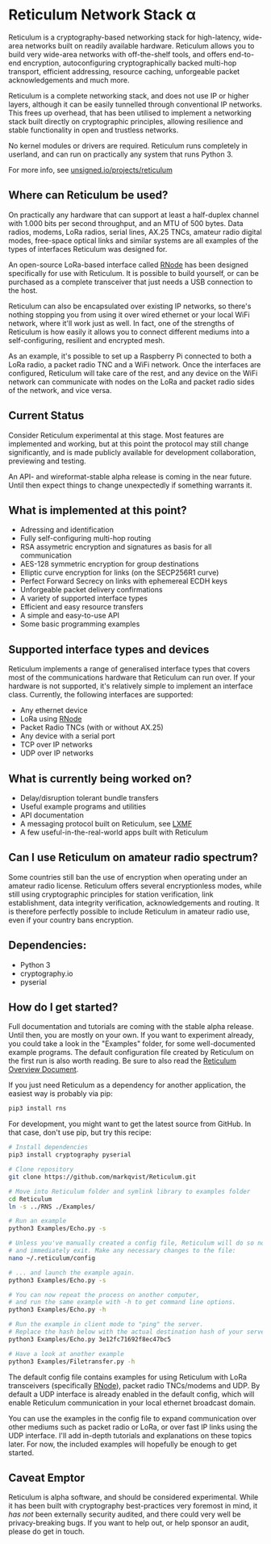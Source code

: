 Reticulum Network Stack α
==========

Reticulum is a cryptography-based networking stack for high-latency, wide-area networks built on readily available hardware. Reticulum allows you to build very wide-area networks with off-the-shelf tools, and offers end-to-end encryption, autoconfiguring cryptographically backed multi-hop transport, efficient addressing, resource caching, unforgeable packet acknowledgements and much more.

Reticulum is a complete networking stack, and does not use IP or higher layers, although it can be easily tunnelled through conventional IP networks. This frees up overhead, that has been utilised to implement a networking stack built directly on cryptographic principles, allowing resilience and stable functionality in open and trustless networks.

No kernel modules or drivers are required. Reticulum runs completely in userland, and can run on practically any system that runs Python 3.

For more info, see [unsigned.io/projects/reticulum](https://unsigned.io/projects/reticulum/)

## Where can Reticulum be used?
On practically any hardware that can support at least a half-duplex channel with 1.000 bits per second throughput, and an MTU of 500 bytes. Data radios, modems, LoRa radios, serial lines, AX.25 TNCs, amateur radio digital modes, free-space optical links and similar systems are all examples of the types of interfaces Reticulum was designed for.

An open-source LoRa-based interface called [RNode](https://unsigned.io/projects/rnode/) has been designed specifically for use with Reticulum. It is possible to build yourself, or can be purchased as a complete transceiver that just needs a USB connection to the host.

Reticulum can also be encapsulated over existing IP networks, so there's nothing stopping you from using it over wired ethernet or your local WiFi network, where it'll work just as well. In fact, one of the strengths of Reticulum is how easily it allows you to connect different mediums into a self-configuring, resilient and encrypted mesh.

As an example, it's possible to set up a Raspberry Pi connected to both a LoRa radio, a packet radio TNC and a WiFi network. Once the interfaces are configured, Reticulum will take care of the rest, and any device on the WiFi network can communicate with nodes on the LoRa and packet radio sides of the network, and vice versa.

## Current Status
Consider Reticulum experimental at this stage. Most features are implemented and working, but at this point the protocol may still change significantly, and is made publicly available for development collaboration, previewing and testing.

An API- and wireformat-stable alpha release is coming in the near future. Until then expect things to change unexpectedly if something warrants it.

## What is implemented at this point?
 - Adressing and identification
 - Fully self-configuring multi-hop routing
 - RSA assymetric encryption and signatures as basis for all communication
 - AES-128 symmetric encryption for group destinations
 - Elliptic curve encryption for links (on the SECP256R1 curve)
 - Perfect Forward Secrecy on links with ephemereal ECDH keys
 - Unforgeable packet delivery confirmations
 - A variety of supported interface types
 - Efficient and easy resource transfers
 - A simple and easy-to-use API
 - Some basic programming examples

## Supported interface types and devices

Reticulum implements a range of generalised interface types that covers most of the communications hardware that Reticulum can run over. If your hardware is not supported, it's relatively simple to implement an interface class. Currently, the following interfaces are supported:

 - Any ethernet device
 - LoRa using [RNode](https://unsigned.io/projects/rnode/)
 - Packet Radio TNCs (with or without AX.25)
 - Any device with a serial port
 - TCP over IP networks
 - UDP over IP networks

## What is currently being worked on?
 - Delay/disruption tolerant bundle transfers
 - Useful example programs and utilities
 - API documentation
 - A messaging protocol built on Reticulum, see [LXMF](https://github.com/markqvist/lxmf)
 - A few useful-in-the-real-world apps built with Reticulum

## Can I use Reticulum on amateur radio spectrum?
Some countries still ban the use of encryption when operating under an amateur radio license. Reticulum offers several encryptionless modes, while still using cryptographic principles for station verification, link establishment, data integrity verification, acknowledgements and routing. It is therefore perfectly possible to include Reticulum in amateur radio use, even if your country bans encryption.

## Dependencies:
 - Python 3
 - cryptography.io
 - pyserial

## How do I get started?
Full documentation and tutorials are coming with the stable alpha release. Until then, you are mostly on your own. If you want to experiment already, you could take a look in the "Examples" folder, for some well-documented example programs. The default configuration file created by Reticulum on the first run is also worth reading. Be sure to also read the [Reticulum Overview Document](http://unsigned.io/wp-content/uploads/2018/04/Reticulum_Overview_v0.4.pdf).

If you just need Reticulum as a dependency for another application, the easiest way is probably via pip:

```bash
pip3 install rns
```

For development, you might want to get the latest source from GitHub. In that case, don't use pip, but try this recipe:

```bash
# Install dependencies
pip3 install cryptography pyserial

# Clone repository
git clone https://github.com/markqvist/Reticulum.git

# Move into Reticulum folder and symlink library to examples folder
cd Reticulum
ln -s ../RNS ./Examples/

# Run an example
python3 Examples/Echo.py -s

# Unless you've manually created a config file, Reticulum will do so now,
# and immediately exit. Make any necessary changes to the file:
nano ~/.reticulum/config

# ... and launch the example again.
python3 Examples/Echo.py -s

# You can now repeat the process on another computer,
# and run the same example with -h to get command line options.
python3 Examples/Echo.py -h

# Run the example in client mode to "ping" the server.
# Replace the hash below with the actual destination hash of your server.
python3 Examples/Echo.py 3e12fc71692f8ec47bc5

# Have a look at another example
python3 Examples/Filetransfer.py -h
```

The default config file contains examples for using Reticulum with LoRa transceivers (specifically [RNode](https://unsigned.io/projects/rnode/)), packet radio TNCs/modems and UDP. By default a UDP interface is already enabled in the default config, which will enable Reticulum communication in your local ethernet broadcast domain.

You can use the examples in the config file to expand communication over other mediums such as packet radio or LoRa, or over fast IP links using the UDP interface. I'll add in-depth tutorials and explanations on these topics later. For now, the included examples will hopefully be enough to get started.

## Caveat Emptor
Reticulum is alpha software, and should be considered experimental. While it has been built with cryptography best-practices very foremost in mind, it _has not_ been externally security audited, and there could very well be privacy-breaking bugs. If you want to help out, or help sponsor an audit, please do get in touch.